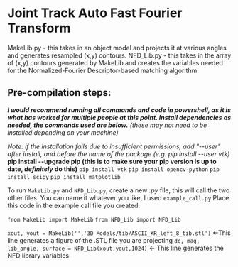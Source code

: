 # Joint Track Auto Fast Fourier Transform
MakeLib.py - this takes in an object model and projects it at various angles and generates resampled (x,y) contours.
NFD_Lib.py - this takes in the array of (x,y) contours generated by MakeLib and creates the variables needed for the Normalized-Fourier Descriptor-based matching algorithm.

## Pre-compilation steps:
***I would recommend running all commands and code in powershell, as it is what has worked for multiple people at this point. Install dependencies as needed, the commands used are below.*** 
*(these may not need to be installed depending on your machine)*

*Note: if the installation fails due to insufficient permissions, add "--user" after install, and before the name of the package (e.g. pip install --user vtk)*
**pip install --upgrade pip (this is to make sure your pip version is up to date, ***definitely*** do this)**
`pip install vtk`
`pip install opencv-python`
`pip install scipy`
`pip install matplotlib`

To run `MakeLib.py` and `NFD_Lib.py`, create a new *.py* file, this will call the two other files. You can name it whatever you like, I used `example_call.py`
Place this code in the example call file you created:

`from MakeLib import MakeLib`
`from NFD_Lib import NFD_Lib`

`xout, yout = MakeLib('','3D Models/tib/ASCII_KR_left_8_tib.stl')` <-This line generates a figure of the .STL file you are projecting
`dc, mag, lib_angle, surface = NFD_Lib(xout,yout,1024)` <- This line generates the NFD library variables
